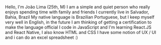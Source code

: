 Hello, I'm João Lima (25th, M)
I am a simple and quiet person who really enjoys spending time with family and friends
I currently live in Salvador, Bahia, Brazil
My native language is Brazilian Portuguese, but I keep myself very well in English, in the future I am thinking of getting a certification to make the language official
I code in JavaScript and I'm learning React.JS and React Native, I also know HTML and CSS
I have some notion of UX / UI and i can do an excel spreadsheet :)
